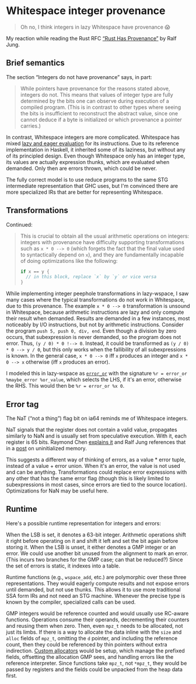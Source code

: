 # Whitespace integer provenance

> Oh no, I think integers in lazy Whitespace have provenance 😱

My reaction while reading the Rust RFC [“Rust Has Provenance”](https://github.com/rust-lang/rfcs/blob/master/text/3559-rust-has-provenance.md#integers-do-not-have-provenance)
by Ralf Jung.

## Brief semantics

The section “Integers do not have provenance” says, in part:

> While pointers have provenance for the reasons stated above, integers do not.
> This means that values of integer type are fully determined by the bits one
> can observe during execution of a compiled program. (This is in contrast to
> other types where seeing the bits is insufficient to reconstruct the abstract
> value, since one cannot deduce if a byte is initialized or which provenance a
> pointer carries.)

In contrast, Whitespace integers are more complicated. Whitespace has mixed
[lazy and eager evaluation](./laziness.md) for its instructions. Due to its
reference implementation in Haskell, it inherited some of its laziness, but
without any of its principled design. Even though Whitespace only has an integer
type, its values are actually expression thunks, which are evaluated when
demanded. Only then are errors thrown, which could be never.

The fully correct model is to use reduce programs to the same STG intermediate
representation that GHC uses, but I'm convinced there are more specialized IRs
that are better for representing Whitespace.

## Transformations

Continued:

> This is crucial to obtain all the usual arithmetic operations on integers:
> integers with provenance have difficulty supporting transformations such as
> `x * 0 --> 0` (which forgets the fact that the final value used to
> syntactically depend on `x`), and they are fundamentally incapable of doing
> optimizations like the following:
>
> ```rust
> if x == y {
>   // in this block, replace `x` by `y` or vice versa
> }
> ```

While implementing integer peephole transformations in lazy-wspace, I saw many
cases where the typical transformations do not work in Whitespace, due to this
provenance. The example `x * 0 --> 0` transformation is unsound in Whitespace,
because arithmetic instructions are lazy and only compute their result when
demanded. Results are demanded in a few instances, most noticeably by I/O
instructions, but not by arithmetic instructions. Consider the program `push 5,
push 0, div, end`. Even though a division by zero occurs, that subexpression is
never demanded, so the program does not error. Thus, `(y / 0) * 0 !--> 0`.
Instead, it could be transformed as `(y / 0) * 0 --> y / 0`, but this only works
when the fallibility of all subexpressions is known. In the general case,
`x * 0 --> 0` iff `x` produces an integer and `x * 0 --> x` otherwise (iff `x`
produces an error).

I modeled this in lazy-wspace as [`error_or`] with the signature
`%r = error_or %maybe_error %or_value`, which selects the LHS, if it's an error,
otherwise the RHS. This would then be `%r = error_or %x 0`.

[`error_or`]: https://github.com/thaliaarchi/lazy-wspace/blob/1e3c11f4b685eb75995d9bd0ca7714b458605fa4/lazy-wspace/src/ir/instructions.rs#L354-L357

## Error tag

The NaT (“not a thing”) flag bit on ia64 reminds me of Whitespace integers.

NaT signals that the register does not contain a valid value, propagates
similarly to NaN and is usually set from speculative execution. With it, each
register is 65 bits. Raymond Chen [explains it][ia64] and Ralf Jung references
that in a [post][uninit] on uninitialized memory.

This suggests a different way of thinking of errors, as a value * error tuple,
instead of a value + error union. When it's an error, the value is not used and
can be anything. Transformations could replace error expressions with any other
that has the same error flag (though this is likely limited to subexpressions in
most cases, since errors are tied to the source location). Optimizations for NaN
may be useful here.

[ia64]: https://devblogs.microsoft.com/oldnewthing/20040119-00/?p=41003
[uninit]: https://www.ralfj.de/blog/2019/07/14/uninit.html#what-the-hardware-does-considered-harmful

## Runtime

Here's a possible runtime representation for integers and errors:

When the LSB is set, it denotes a 63-bit integer. Arithmetic operations shift it
right before operating on it and shift it left and set the bit again before
storing it. When the LSB is unset, it either denotes a GMP integer or an error.
We could use another bit unused from the alignment to mark an error. (This
incurs two branches for the GMP case; can that be reduced?) Since the set of
errors is static, it indexes into a table.

Runtime functions (e.g., `wspace_add`, etc.) are polymorphic over these three
representations. They would eagerly compute results and not expose errors until
demanded, but not use thunks. This allows it to use more traditional SSA form
IRs and not need an STG machine. Whenever the precise type is known by the
compiler, specialized calls can be used.

GMP integers would be reference counted and would usually use RC-aware
functions. Operations consume their operands, decrementing their counters and
reusing them when zero. Then, even `mpz_t` needs to be allocated, not just its
limbs. If there is a way to allocate the data inline with the `size` and `alloc`
fields of `mpz_t`, omitting the `d` pointer, and including the reference count,
then they could be referenced by thin pointers without extra indirection.
[Custom allocators](https://gmplib.org/manual/Custom-Allocation) would be setup,
which manage the prefixed fields, offsetting the allocation GMP sees, and
handling errors like the reference interpreter. Since functions take `mpz_t`,
not `*mpz_t`, they would be passed by registers and the fields could be unpacked
from the heap data first.
